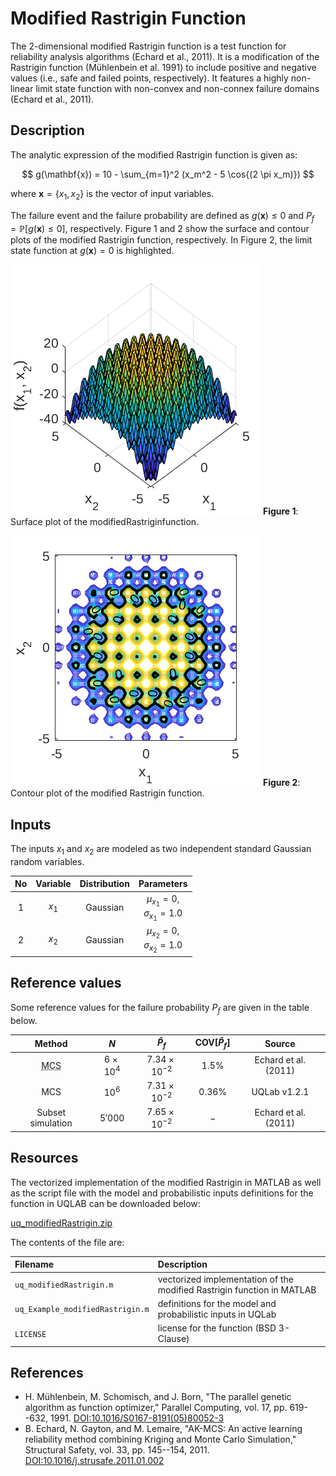 # Modified Rastrigin Function

[//]: # "Benchmark type: test-function"
[//]: # "Application fields: reliability"
[//]: # "Dimension: 2-dimension"

The 2-dimensional modified Rastrigin function is a test function for reliability analysis algorithms (Echard et al., 2011). It is a modification of the Rastrigin function (Mühlenbein et al. 1991) to include positive and negative values (i.e., safe and failed points, respectively). It features a highly non-linear limit state function with non-convex and non-connex failure domains (Echard et al., 2011).

## Description

The analytic expression of the modified Rastrigin function is given as:

$$
g(\mathbf{x}) = 10 - \sum_{m=1}^2 (x_m^2 - 5 \cos{(2 \pi x_m)})
$$

where $\mathbf{x} = \{x_1, x_2\}$ is the vector of input variables.

The failure event and the failure probability are defined as $g(\mathbf{x}) \leq 0$ and $P_f = \mathbb{P}[g(\mathbf{x}) \leq 0]$, respectively. Figure 1 and 2 show the surface and contour plots of the modified Rastrigin function, respectively. In Figure 2, the limit state function at $g(\mathbf{x}) = 0$ is highlighted.

![modifiedRastriginSurface](modifiedRastriginSurface.png)
**Figure 1**: Surface plot of the modifiedRastriginfunction.

![modifiedRastriginContour](modifiedRastriginContour.png)
**Figure 2**: Contour plot of the modified Rastrigin function.

## Inputs

The inputs $x_1$ and $x_2$ are modeled as two independent standard Gaussian random variables.

| No |Variable|Distribution|Parameters|
|:--:|:------:|:----------:|:--------:|
| 1  | $x_1$  | Gaussian   | $\mu_{x_1} = 0$,<br/>$\sigma_{x_1} = 1.0$ |
| 2  | $x_2$  | Gaussian   | $\mu_{x_2} = 0$,<br/>$\sigma_{x_2} = 1.0$ |

## Reference values

Some reference values for the failure probability $P_f$ are given in the table below.

|Method|$N$|$\hat{P}_f$|$\text{COV}[\hat{P}_f]$|Source|
|:----:|:-:|:---------:|:---------------------:|:----:|
| <abbr title="Monte Carlo simulation">MCS</abbr> | $6 \times 10^4$ | $7.34 \times 10^{-2}$ | $1.5\%$ | Echard et al. (2011) |
| MCS  |   $10^6$   | $7.31 \times 10^{-2}$ | $0.36\%$ | UQLab v1.2.1 |
| Subset simulation | $5'000$ | $7.65 \times 10^{-2}$ | $-$ | Echard et al. (2011) |

## Resources

The vectorized implementation of the modified Rastrigin in MATLAB as well as the script file with the model and probabilistic inputs definitions for the function in UQLAB can be downloaded below:

<a class="attachment" href="uq_modifiedRastrigin.zip">uq_modifiedRastrigin.zip</a>

The contents of the file are:

|Filename|Description|
|:-------|:----------|
| `uq_modifiedRastrigin.m` | vectorized implementation of the modified Rastrigin function in MATLAB |
| `uq_Example_modifiedRastrigin.m` | definitions for the model and probabilistic inputs in UQLab |
| `LICENSE` | license for the function (BSD 3-Clause) |

## References

* H. Mühlenbein, M. Schomisch, and J. Born, "The parallel genetic algorithm as function optimizer," Parallel Computing, vol. 17, pp. 619--632, 1991. [DOI:10.1016/S0167-8191(05)80052-3](https://doi.org/10.1016/S0167-8191(05)80052-3)
* B. Echard, N. Gayton, and M. Lemaire, "AK-MCS: An active learning reliability method combining Kriging and Monte Carlo Simulation," Structural Safety, vol. 33, pp. 145--154, 2011. [DOI:10.1016/j.strusafe.2011.01.002](https://doi.org/10.1016/j.strusafe.2011.01.002)